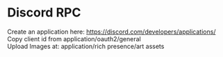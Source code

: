 # Discord RPC
Create an application here: https://discord.com/developers/applications/  
Copy client id from application/oauth2/general  
Upload Images at: application/rich presence/art assets